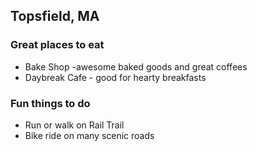 ## Topsfield, MA

### Great places to eat
- Bake Shop  -awesome baked goods and great coffees
- Daybreak Cafe - good for hearty breakfasts

### Fun things to do
- Run or walk on Rail Trail
- Bike ride on many scenic roads


